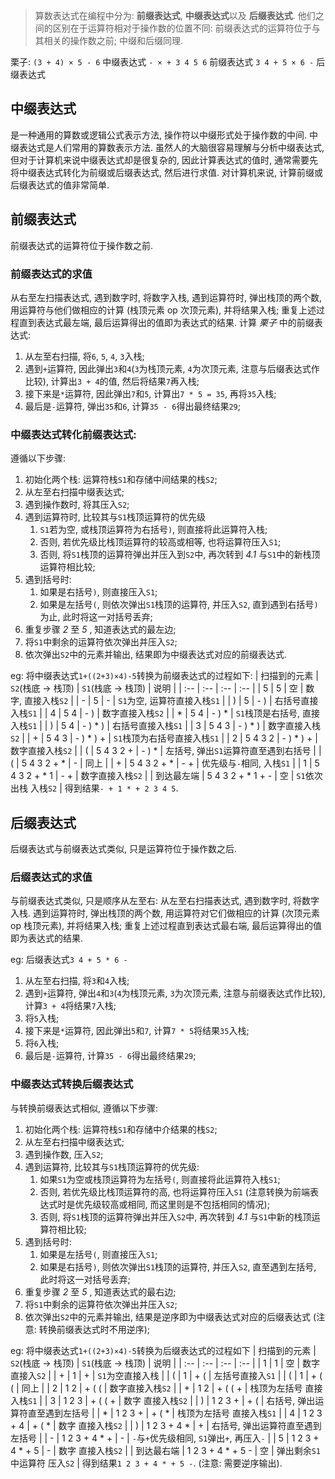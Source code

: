 > 算数表达式在编程中分为: **前缀表达式**, **中缀表达式**以及 **后缀表达式**. 他们之间的区别在于运算符相对于操作数的位置不同: 前缀表达式的运算符位于与其相关的操作数之前; 中缀和后缀同理.

栗子:
`(3 + 4) × 5 - 6` 中缀表达式
`- × + 3 4 5 6` 前缀表达式
`3 4 + 5 × 6 -` 后缀表达式

## 中缀表达式
是一种通用的算数或逻辑公式表示方法, 操作符以中缀形式处于操作数的中间. 中缀表达式是人们常用的算数表示方法. 虽然人的大脑很容易理解与分析中缀表达式, 但对于计算机来说中缀表达式却是很复杂的, 因此计算表达式的值时, 通常需要先将中缀表达式转化为前缀或后缀表达式, 然后进行求值. 
对计算机来说, 计算前缀或后缀表达式的值非常简单.

## 前缀表达式
前缀表达式的运算符位于操作数之前.

### 前缀表达式的求值
从右至左扫描表达式, 遇到数字时, 将数字入栈, 遇到运算符时, 弹出栈顶的两个数, 用运算符与他们做相应的计算 (栈顶元素 op 次顶元素), 并将结果入栈; 重复上述过程直到表达式最左端, 最后运算得出的值即为表达式的结果.
计算 _栗子_ 中的前缀表达式:
1. 从左至右扫描, 将`6`, `5`, `4`, `3`入栈;
2. 遇到`+`运算符, 因此弹出`3`和`4`(`3`为栈顶元素, `4`为次顶元素, 注意与后缀表达式作比较), 计算出`3 + 4`的值, 然后将结果`7`再入栈;
3. 接下来是`*`运算符, 因此弹出`7`和`5`, 计算出`7 * 5 = 35`, 再将`35`入栈;
4. 最后是`-`运算符, 弹出`35`和`6`, 计算`35 - 6`得出最终结果`29`;

### 中缀表达式转化前缀表达式:
遵循以下步骤:
1. 初始化两个栈: 运算符栈`S1`和存储中间结果的栈`S2`;
2. 从左至右扫描中缀表达式;
3. 遇到操作数时, 将其压入`S2`;
4. 遇到运算符时, 比较其与`S1`栈顶运算符的优先级
    1. `S1`若为空, 或栈顶运算符为右括号`)`, 则直接将此运算符入栈;
    2. 否则, 若优先级比栈顶运算符的较高或相等, 也将运算符压入`S1`;
    3. 否则, 将`S1`栈顶的运算符弹出并压入到`S2`中, 再次转到 _4.1_ 与`S1`中的新栈顶运算符相比较;
5. 遇到括号时:
    1. 如果是右括号`)`, 则直接压入`S1`;
    2. 如果是左括号`(`, 则依次弹出`S1`栈顶的运算符, 并压入`S2`, 直到遇到右括号`)`为止, 此时将这一对括号丢弃;
6. 重复步骤 _2_ 至 _5_ , 知道表达式的最左边;
7. 将`S1`中剩余的运算符依次弹出并压入`S2`;
8. 依次弹出`S2`中的元素并输出, 结果即为中缀表达式对应的前缀表达式.

eg: 将中缀表达式`1+((2+3)×4)-5`转换为前缀表达式的过程如下:
| 扫描到的元素 | `S2`(栈底 -> 栈顶) | `S1`(栈底 -> 栈顶) | 说明 |
| :-- | :-- | :-- | :-- |
| 5 | 5 | 空 | 数字, 直接入栈`S2` |
| - | 5 | - | `S1`为空, 运算符直接入栈`S1` |
| ) | 5 | - ) | 右括号直接入栈`S1` |
| 4 | 5 4 | - ) | 数字直接入栈`S2` |
| * | 5 4 | - ) * | `S1`栈顶是右括号, 直接入栈`S1` |
| ) | 5 4 | - ) * ) | 右括号直接入栈`S1` |
| 3 | 5 4 3 | - ) * ) | 数字直接入栈`S2` |
| + | 5 4 3 | - ) * ) + | `S1`栈顶为右括号直接入栈`S1` |
| 2 | 5 4 3 2 | - ) * ) + | 数字直接入栈`S2` |
| ( | 5 4 3 2 + | - ) * | 左括号, 弹出`S1`运算符直至遇到右括号 |
| ( | 5 4 3 2 + * | - | 同上 |
| + | 5 4 3 2 + * | - + | 优先级与`-`相同, 入栈`S1` |
| 1 | 5 4 3 2 + * 1 | - + | 数字直接入栈`S2` |
| 到达最左端 | 5 4 3 2 + * 1 + - | 空 | `S1`依次出栈 入栈`S2` |
得到结果`- + 1 * + 2 3 4 5`.

## 后缀表达式
后缀表达式与前缀表达式类似, 只是运算符位于操作数之后.

### 后缀表达式的求值
与前缀表达式类似, 只是顺序从左至右: 从左至右扫描表达式, 遇到数字时, 将数字入栈. 遇到运算符时, 弹出栈顶的两个数, 用运算符对它们做相应的计算 (次顶元素 op 栈顶元素), 并将结果入栈; 重复上述过程直到表达式最右端, 最后运算得出的值即为表达式的结果.

eg: 后缀表达式`3 4 + 5 * 6 -`
1. 从左至右扫描, 将`3`和`4`入栈;
2. 遇到`+`运算符, 弹出`4`和`3`(`4`为栈顶元素, `3`为次顶元素, 注意与前缀表达式作比较), 计算`3 + 4`将结果`7`入栈;
3. 将`5`入栈;
4. 接下来是`*`运算符, 因此弹出`5`和`7`, 计算`7 * 5`将结果`35`入栈;
5. 将`6`入栈;
6. 最后是`-`运算符, 计算`35 - 6`得出最终结果`29`;

### 中缀表达式转换后缀表达式
与转换前缀表达式相似, 遵循以下步骤:
1. 初始化两个栈: 运算符栈`S1`和存储中介结果的栈`S2`;
2. 从左至右扫描中缀表达式;
3. 遇到操作数, 压入`S2`;
4. 遇到运算符, 比较其与`S1`栈顶运算符的优先级:
    1. 如果`S1`为空或栈顶运算符为左括号`(`, 则直接将此运算符入栈`S1`;
    2. 否则, 若优先级比栈顶运算符的高, 也将运算符压入`S1` (注意转换为前端表达式时是优先级较高或相同, 而这里则是不包括相同的情况);
    3. 否则, 将`S1`栈顶的运算符弹出并压入`S2`中, 再次转到 _4.1_ 与`S1`中新的栈顶运算符相比较;
5. 遇到括号时:
    1. 如果是左括号`(`, 则直接压入`S1`;
    2. 如果是右括号`)`, 则依次弹出`S1`栈顶的运算符, 并压入`S2`, 直至遇到左括号, 此时将这一对括号丢弃;
6. 重复步骤 _2_ 至 _5_ , 知道表达式的最右边;
7. 将`S1`中剩余的运算符依次弹出并压入`S2`;
8. 依次弹出`S2`中的元素并输出, 结果是逆序即为中缀表达式对应的后缀表达式 (注意: 转换前缀表达式时不用逆序);

eg: 将中缀表达式`1+((2+3)×4)-5`转换为后缀表达式的过程如下
| 扫描到的元素 | `S2`(栈底 -> 栈顶) | `S1`(栈底 -> 栈顶) | 说明 |
| :-- | :-- | :-- | :-- |
| 1 | 1 | 空 | 数字直接入`S2` |
| + | 1 | + | `S1`为空直接入栈 |
| ( | 1 | + ( | 左括号直接入`S1` |
| ( | 1 | + ( ( | 同上 |
| 2 | 1 2 | + ( ( | 数字直接入栈`S2` |
| + | 1 2 | + ( ( + | 栈顶为左括号 直接入栈`S1` |
| 3 | 1 2 3 | + ( ( + | 数字 直接入栈`S2` |
| ) | 1 2 3 + | + ( | 右括号, 弹出运算符直至遇到左括号 |
| * | 1 2 3 + | + ( * | 栈顶为左括号 直接入栈`S1` |
| 4 | 1 2 3 + 4 | + ( * | 数字 直接入栈`S2` |
| ) | 1 2 3 + 4 * | + | 右括号, 弹出运算符直至遇到左括号 |
| - | 1 2 3 + 4 * + | - | `-`与`+`优先级相同, `S1`弹出`+`, 再压入`-` |
| 5 | 1 2 3 + 4 * + 5 | - | 数字 直接入栈`S2` |
| 到达最右端 | 1 2 3 + 4 * + 5 - | 空 | 弹出剩余`S1`中运算符 压入`S2` |
得到结果`1 2 3 + 4 * + 5 -`. (注意: 需要逆序输出).
